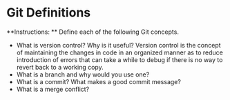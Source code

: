 # Git Definitions

**Instructions: ** Define each of the following Git concepts.

* What is version control?  Why is it useful?
  Version control is the concept of maintaining the changes in code in an organized manner as to reduce introduction of errors that can take a while to debug if there is no way to revert back to a working copy. 
* What is a branch and why would you use one?
* What is a commit? What makes a good commit message?
* What is a merge conflict?